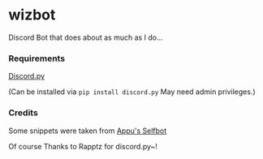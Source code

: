 # wizbot
Discord Bot that does about as much as I do...

### Requirements

[Discord.py](https://github.com/Rapptz/discord.py "Discord.py -- GitHub")

(Can be installed via `pip install discord.py` May need admin privileges.)

### Credits

Some snippets were taken from [Appu's Selfbot](https://github.com/appu1232/Discord-Selfbot)

Of course Thanks to Rapptz for discord.py~!
